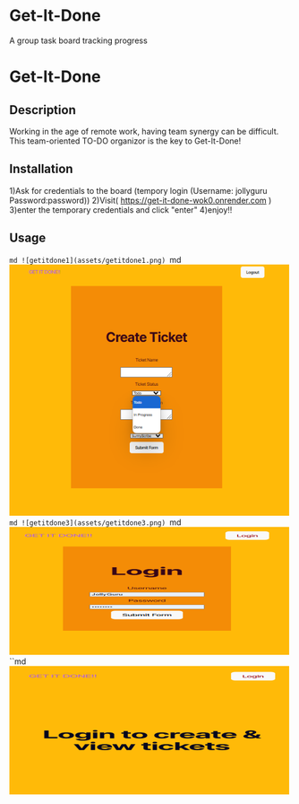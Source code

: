 # Get-It-Done
A group task board tracking progress
# Get-It-Done

## Description
Working in the age of remote work, having team synergy can be difficult. This team-oriented TO-DO organizor is the key to Get-It-Done!

## Installation

1)Ask for credentials to the board (tempory login (Username: jollyguru  Password:password))
2)Visit( https://get-it-done-wok0.onrender.com )
3)enter the temporary credentials and click "enter"
4)enjoy!!

## Usage
``md
  ![getitdone1](assets/getitdone1.png)
``md
  ![getitdone2](assets/getitdone2.png)
  ``md
  ![getitdone3](assets/getitdone3.png)
  ``md
  ![getitdone3](assets/getitdone3.png)
  ``md
  ![getitdone4](assets/getitdone4.png)
  

